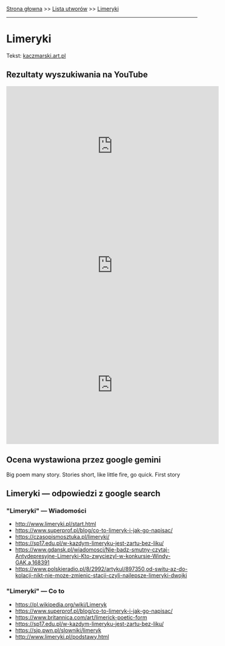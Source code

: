 [Strona głowna](../index.md) >> [Lista utworów](../list.md) >> [Limeryki](256.md)

---

# Limeryki

Tekst: [kaczmarski.art.pl](https://www.kaczmarski.art.pl/tworczosc/wiersze/limeryki/)

## Rezultaty wyszukiwania na YouTube

<iframe width="560" height="315" src="https://www.youtube.com/embed/v_prmpdiZlM?si=IdontcarewhotheIRSsendsImnotpayingtaxes" title="YouTube video player" frameborder="0" allow="accelerometer; autoplay; clipboard-write; encrypted-media; gyroscope; picture-in-picture; web-share" referrerpolicy="strict-origin-when-cross-origin" allowfullscreen></iframe>

<iframe width="560" height="315" src="https://www.youtube.com/embed/_TBFeSettOI?si=IdontcarewhotheIRSsendsImnotpayingtaxes" title="YouTube video player" frameborder="0" allow="accelerometer; autoplay; clipboard-write; encrypted-media; gyroscope; picture-in-picture; web-share" referrerpolicy="strict-origin-when-cross-origin" allowfullscreen></iframe>

<iframe width="560" height="315" src="https://www.youtube.com/embed/EpiAoOImJ8k?si=IdontcarewhotheIRSsendsImnotpayingtaxes" title="YouTube video player" frameborder="0" allow="accelerometer; autoplay; clipboard-write; encrypted-media; gyroscope; picture-in-picture; web-share" referrerpolicy="strict-origin-when-cross-origin" allowfullscreen></iframe>

## Ocena wystawiona przez google gemini

Big poem many story. Stories short, like little fire, go quick. First story

## Limeryki — odpowiedzi z google search

### "Limeryki" — Wiadomości

 - <http://www.limeryki.pl/start.html>
 - <https://www.superprof.pl/blog/co-to-limeryk-i-jak-go-napisac/>
 - <https://czasopismosztuka.pl/limeryki/>
 - <https://sp17.edu.pl/w-kazdym-limeryku-jest-zartu-bez-liku/>
 - <https://www.gdansk.pl/wiadomosci/Nie-badz-smutny-czytaj-Antydepresyjne-Limeryki-Kto-zwyciezyl-w-konkursie-Windy-GAK,a,168391>
 - <https://www.polskieradio.pl/8/2992/artykul/897350,od-switu-az-do-kolacji-nikt-nie-moze-zmienic-stacji-czyli-najlepsze-limeryki-dwojki>

### "Limeryki" — Co to

 - <https://pl.wikipedia.org/wiki/Limeryk>
 - <https://www.superprof.pl/blog/co-to-limeryk-i-jak-go-napisac/>
 - <https://www.britannica.com/art/limerick-poetic-form>
 - <https://sp17.edu.pl/w-kazdym-limeryku-jest-zartu-bez-liku/>
 - <https://sjp.pwn.pl/slowniki/limeryk>
 - <http://www.limeryki.pl/podstawy.html>

